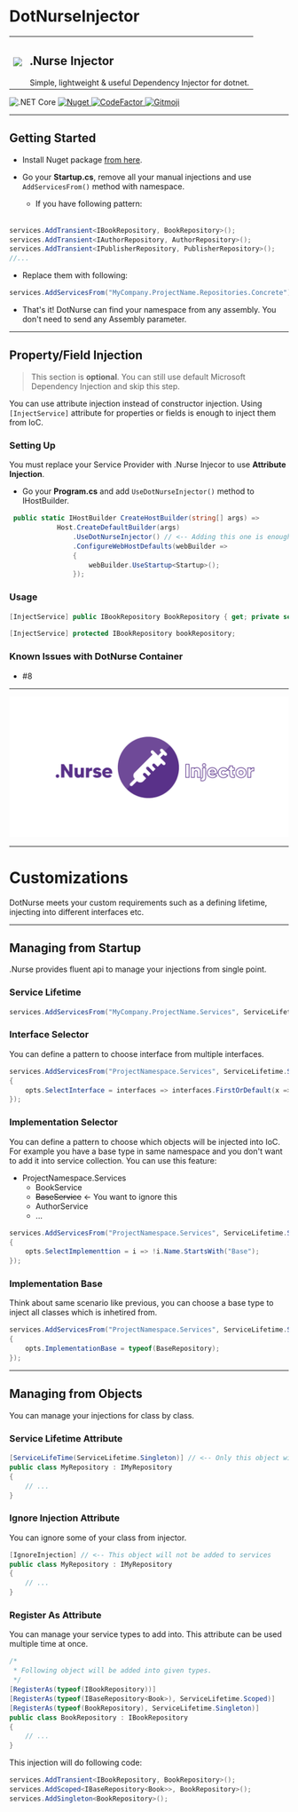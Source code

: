 ﻿ # DotNurseInjector


<table border="0">
<tr>
<td> <img width="95" src="https://raw.githubusercontent.com/enisn/DotNurseInjector/master/art/dotnurse-icon.png" /> </td>

<td>
<h2>.Nurse Injector</h2>
Simple, lightweight & useful Dependency Injector for dotnet.
 </td>
</tr>
</table>


![.NET Core](https://github.com/enisn/DotNurseInjector/workflows/.NET%20Core/badge.svg)
<a href="https://www.nuget.org/packages/DotNurse.Injector.AspNetCore/">
    <img alt="Nuget" src="https://img.shields.io/nuget/v/DotNurse.Injector.AspNetCore?logo=nuget&style=flat-square">
</a>
<a href="https://www.codefactor.io/repository/github/enisn/dotnurseinjector">
<img src="https://www.codefactor.io/repository/github/enisn/dotnurseinjector/badge" alt="CodeFactor" />
</a>
<a href="https://gitmoji.carloscuesta.me">
  <img src="https://img.shields.io/badge/gitmoji-%20😜%20😍-FFDD67.svg?style=flat-square" alt="Gitmoji">
</a>

---

## Getting Started

- Install Nuget package [from here](https://www.nuget.org/packages/DotNurse.Injector.AspNetCore/).

- Go your **Startup.cs**, remove all your manual injections and use `AddServicesFrom()` method with namespace.

  - If you have following pattern:
```csharp

services.AddTransient<IBookRepository, BookRepository>();
services.AddTransient<IAuthorRepository, AuthorRepository>();
services.AddTransient<IPublisherRepository, PublisherRepository>();
//...
```
  
  - Replace them with following:

```csharp
services.AddServicesFrom("MyCompany.ProjectName.Repositories.Concrete"); // <-- Your implementations namespace.

```

- That's it! DotNurse can find your namespace from any assembly. You don't need to send any Assembly parameter.


***

## Property/Field Injection
> This section is **optional**. You can still use default Microsoft Dependency Injection and skip this step.

You can use attribute injection instead of constructor injection. Using `[InjectService]` attribute for properties or fields is enough to inject them from IoC.

### Setting Up

You must replace your Service Provider with .Nurse Injecor to use **Attribute Injection**.

- Go your **Program.cs** and add `UseDotNurseInjector()` method to IHostBuilder.

```csharp
 public static IHostBuilder CreateHostBuilder(string[] args) =>
            Host.CreateDefaultBuilder(args)
                .UseDotNurseInjector() // <-- Adding this one is enough!
                .ConfigureWebHostDefaults(webBuilder =>
                {
                    webBuilder.UseStartup<Startup>();
                });
```


### Usage
```csharp
[InjectService] public IBookRepository BookRepository { get; private set; }
```

```csharp
[InjectService] protected IBookRepository bookRepository;
```

### Known Issues with DotNurse Container
- #8

***

<img src="https://raw.githubusercontent.com/enisn/DotNurseInjector/master/art/dotnurse-github.png" alt="dotnurse-injector-social-preview" />

***

# Customizations

DotNurse meets your custom requirements such as a defining lifetime, injecting into different interfaces etc.

***

## Managing from Startup

.Nurse provides fluent api to manage your injections from single point.

### Service Lifetime

```csharp
services.AddServicesFrom("MyCompany.ProjectName.Services", ServiceLifetime.Scoped);
```

### Interface Selector
You can define a pattern to choose interface from multiple interfaces.

```csharp
services.AddServicesFrom("ProjectNamespace.Services", ServiceLifetime.Scoped, opts =>
{
    opts.SelectInterface = interfaces => interfaces.FirstOrDefault(x => x.Name.EndsWith("Repository"));
});
```

### Implementation Selector
You can define a pattern to choose which objects will be injected into IoC. For example you have a base type in same namespace and you don't want to add it into service collection. You can use this feature:

- ProjectNamespace.Services
  - BookService
  - ~~BaseService~~  <- You want to ignore this
  - AuthorService
  - ...
 
```csharp
services.AddServicesFrom("ProjectNamespace.Services", ServiceLifetime.Scoped, opts =>
{
    opts.SelectImplementtion = i => !i.Name.StartsWith("Base");
});
```

### Implementation Base
Think about same scenario like previous, you can choose a base type to inject all classes which is inhetired from.

```csharp
services.AddServicesFrom("ProjectNamespace.Services", ServiceLifetime.Scoped, opts =>
{
    opts.ImplementationBase = typeof(BaseRepository);
});
```

*** 

## Managing from Objects

You can manage your injections for class by class.

### Service Lifetime Attribute

```csharp
[ServiceLifeTime(ServiceLifetime.Singleton)] // <-- Only this object will be Singleton.
public class MyRepository : IMyRepository
{
    // ...
}
```

### Ignore Injection Attribute
You can ignore some of your class from injector.

```csharp
[IgnoreInjection] // <-- This object will not be added to services
public class MyRepository : IMyRepository
{
    // ...
}
```

### Register As Attribute
You can manage your service types to add into. This attribute can be used multiple time at once.

```csharp
/* 
 * Following object will be added into given types.
 */
[RegisterAs(typeof(IBookRepository))]
[RegisterAs(typeof(IBaseRepository<Book>), ServiceLifetime.Scoped)]
[RegisterAs(typeof(BookRepository), ServiceLifetime.Singleton)]
public class BookRepository : IBookRepository
{
    // ...
}
```
This injection will do following code:

```csharp
services.AddTransient<IBookRepository, BookRepository>();
services.AddScoped<IBaseRepository<Book>>, BookRepository>();
services.AddSingleton<BookRepository>();
```
